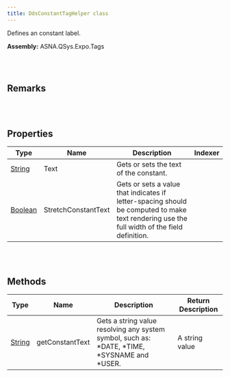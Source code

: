 ```yaml
---
title: DdsConstantTagHelper class
---
```


Defines an constant label.

**Assembly:** ASNA.QSys.Expo.Tags

<br>
<br>

## Remarks

<br>
<br>

## Properties

| Type | Name | Description | Indexer
| --- | --- | --- | --- 
| [String](https://docs.microsoft.com/en-us/dotnet/api/system.string?view=net-5.0) | Text | Gets or sets the text of the constant. | 
| [Boolean](https://docs.microsoft.com/en-us/dotnet/api/system.boolean?view=net-5.0) | StretchConstantText | Gets or sets a value that indicates if letter-spacing should be computed to make text rendering use the full width of the field definition. | 

<br>
<br>

## Methods

| Type | Name | Description | Return Description 
| --- | --- | --- | --- 
| [String](https://docs.microsoft.com/en-us/dotnet/api/system.string?view=net-5.0) | getConstantText | Gets a string value resolving any system symbol, such as: *DATE, *TIME, *SYSNAME and *USER. | A string value

<br>
<br>

